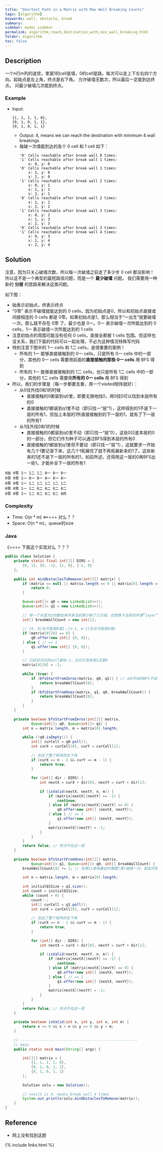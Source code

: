 ```yaml
---
title: "Shortest Path in a Matrix with Max Wall Breaking Counts"
tags: [algorithm]
keywords: wall, obstacle, break
summary:
sidebar: mydoc_sidebar
permalink: algorithm_reach_destination_with_min_wall_breaking.html
folder: algorithm
toc: false
---
```


## Description
一个n行m列的迷宫，里面1的cell是墙，0的cell是路。每次可以走上下左右四个方向。起始点是左上角，终点是右下角。
允许破墙无数次，所以最后一定能到达终点。
问最少破墙几次能到终点。

### Example
* Input:
  ```
  {1, 1, 1, 1, 0},
  {0, 1, 0, 1, 1},
  {0, 1, 0, 1, 1}
  ```
  * Output: 4, means we can reach the destination with minimum 4 wall breakings
  * 每破一次墙能到达的各个 0 cell 和 1 cell 如下：
    ```
    '0' Cells reachable after break wall 0 times:
    '1' Cells reachable after break wall 1 times:
        x: 0, y: 0
    '0' Cells reachable after break wall 1 times:
        x: 1, y: 0
        x: 2, y: 0
    '1' Cells reachable after break wall 2 times:
        x: 0, y: 1
        x: 1, y: 1
        x: 2, y: 1
    '0' Cells reachable after break wall 2 times:
        x: 1, y: 2
        x: 2, y: 2
    '1' Cells reachable after break wall 3 times:
        x: 0, y: 2
        x: 1, y: 3
        x: 2, y: 3
    '0' Cells reachable after break wall 3 times:
    '1' Cells reachable after break wall 4 times:
        x: 0, y: 3
        x: 1, y: 4
        x: 2, y: 4
    ```

## Solution
注意，因为只关心破墙次数，所以每一次破墙之前走了多少步 0 cell 都没影响！
所以这不是一个典型的最短路径问题，而是一个 **最少破墙** 问题。
我们需要用一种新的 **分层** 的思路来解决这类问题。

如下图：
* 始表示初始点，终表示终点
* "0零" 表示不破墙就能达到的 0 cells，因为初始点是0，所以和初始点直接或间接相连的 0 cells 都是 0零。如果初始点是1，那么相当于“一出生”就要破墙一次。那么就不存在 0零 了，最少也是 0一。0一 表示破墙一次所能达到的 0 cells，1一 表示破墙一次所能达到的 1 cells
* 注意初始点的周围可能没有任何 0 cells，直接全都被 1 cells 包围。但这样也没关系，我们下面的代码可以一起处理，不必为这种情况特殊写代码
* 特别注意下图中的 1一 cells 和 1二 cells，是很重要的案例！
  * 所有的 1一 能够直接接触到的 0一 cells，只是所有 0一 cells 中的一部分，其他的 0一 cells 需要用前面的**直接接触的那些 0一 cells** 用 BFS 得到
  * 所有的 1一 能够直接接触到的 1二 cells，也只是所有 1二 cells 中的一部分，其他的 1二 cells 需要用**所有的 0一 cells** 用 BFS 得到
* 所以，我们的步骤是（每一步都要去重，用一个visited矩阵就好）：
  * 从0往外找0和1的时候
    * 直接接触的0都装到q0里，即要无限地找0，用0找0可以找到本层所有的0
    * 直接接触的1都装到q1里不动（即只找一“层”1），这样得到的1不是下一层的所有1，但加上本层的1所直接接触到的下一层的1，就有了下一层的所有1
  * 从1往外找0和1的时候
    * 直接接触的0都装到q0里不动（即只找一“层”0），这些0只是本层的0的一部分，但它们作为种子可以通过BFS得到本层的所有0
    * 直接接触的1都放到q1里但不要动（即只找一“层”1），这就要求一开始有几个1要记录下来，这几个1拓展完了就不再拓展新来的1了。这些新来的1还不是下一层的所有的1，如前所述，还得用这一层的0再BFS出一些1，才能补全下一层的所有1
```
0始 0零 1一 1二 1二 0一 0一 0一
0零 0零 1一 0一 0一 0一 0一 0一
0零 0零 1一 1二 1二 1二 1二 1二
0零 0零 1一 1二 0二 0二 0二 0二
0零 0零 1一 1二 0二 0二 0二 0终
```

### Complexity
* Time: O(n * m)     <===== 对么？？
* Space: O(n * m)，queue的size

### Java
   《==== 下面这个实现对么 ？？？
```java
public class Solution {    
    private static final int[][] DIRS = {
        {0, 1}, {0, -1}, {1, 0}, {-1, 0}
    };
    
    public int minObstaclesToRemove(int[][] matrix) {
        if (matrix == null || matrix.length == 0 || matrix[0].length == 0) {
            return 0;
        }
        
        Queue<int[]> q0 = new LinkedList<>();
        Queue<int[]> q1 = new LinkedList<>();
        
        // 用一个长度为1的数组来传承当前累计破了几次墙，也就等于当前的所谓“layer”值
        int[] breakWallCount = new int[1];
                
        // [0, 0]处可能是0或1；[n-1, m-1]处也可能是0或1
        if (matrix[0][0] == 0) {
            q0.offer(new int[] {0, 0});
        } else { // == 1
            q1.offer(new int[] {0, 0});
        }
        
        // 已经访问过的cell都标-1，无论它原来是1还是0
        matrix[0][0] = -1;
        
        while (true) {
            if (bfsStartFromZeros(matrix, q0, q1)) { // 从0开始的BFS不会增加 breakWallCount
                return breakWallCount[0];
            }
            if (bfsStartFromOnes(matrix, q1, q0, breakWallCount)) {
                return breakWallCount[0];
            }
        }
    }
    
    private boolean bfsStartFromZeros(int[][] matrix, 
            Queue<int[]> q0, Queue<int[]> q1) {
        int n = matrix.length, m = matrix[0].length;
        
        while (!q0.isEmpty()) {
            int[] curCell = q0.poll();
            int curX = curCell[0], curY = curCell[1];
            
            // 到达了整个矩阵的右下角
            if (curX == n - 1 && curY == m - 1) {
                return true;
            }
            
            for (int[] dir : DIRS) {
                int nextX = curX + dir[0], nextY = curY + dir[1];
                
                if (isValid(nextX, nextY, n, m)) {
                    if (matrix[nextX][nextY] == -1) {
                        continue;
                    } else if (matrix[nextX][nextY] == 0) {
                        q0.offer(new int[] {nextX, nextY});
                    } else { // == 1
                        q1.offer(new int[] {nextX, nextY});
                    }
                    matrix[nextX][nextY] = -1;
                }
            }
        }
        return false; // 终点不在这一层
    }
    
    private boolean bfsStartFromOnes(int[][] matrix, 
            Queue<int[]> q1, Queue<int[]> q0, int[] breakWallCount) {
        breakWallCount[0] += 1; // 处理1s意味着此时需要(再)破墙一次，即此时到了下一“层”
       
        int n = matrix.length, m = matrix[0].length;
        
        int initialQ1Size = q1.size();
        int count = initialQ1Size;
        while (count > 0) {
            count--;
            int[] curCell = q1.poll();
            int curX = curCell[0], curY = curCell[1];
            
            // 到达了整个矩阵的右下角
            if (curX == n - 1 && curY == m - 1) {
                return true;
            }
            
            for (int[] dir : DIRS) {
                int nextX = curX + dir[0], nextY = curY + dir[1];
                
                if (isValid(nextX, nextY, n, m)) {
                    if (matrix[nextX][nextY] == -1) {
                        continue;
                    } else if (matrix[nextX][nextY] == 0) {
                        q0.offer(new int[] {nextX, nextY});
                    } else { // == 1
                        q1.offer(new int[] {nextX, nextY});
                    }
                    matrix[nextX][nextY] = -1;
                }
            }
        }
        return false; // 终点不在这一层
    }
    
    private boolean isValid(int x, int y, int n, int m) {
        return x >= 0 && x < n && y >= 0 && y < m;
    }
    
    // ------------------------------------------------------
    // main
    public static void main(String[] args) {

        int[][] matrix = {
            {1, 1, 1, 1, 0},
            {0, 1, 0, 1, 1},
            {0, 1, 0, 1, 1}
        };
        
        Solution solu = new Solution();
        
        // result is 4, means break wall 4 times
        System.out.println(solu.minObstaclesToRemove(matrix));
    }
}
```

## Reference
* 网上没有找到这题

{% include links.html %}
